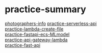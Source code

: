# practice-summary

[photographers-info](https://github.com/mie-h/photographers-info)
[practice-serverless-api](https://github.com/mie-h/practice-serverless-api) \
[practice-lambda-create-file](https://github.com/mie-h/practice-lambda-create-file) \
[practice-fastapi-ecs-MLmodel](https://github.com/mie-h/practice-fastapi-ecs-MLmodel) \
[practice-api-gateway-lambda](https://github.com/mie-h/practice-api-gateway-lambda) \
[practice-fast-api](https://github.com/mie-h/practice-fast-api) 
